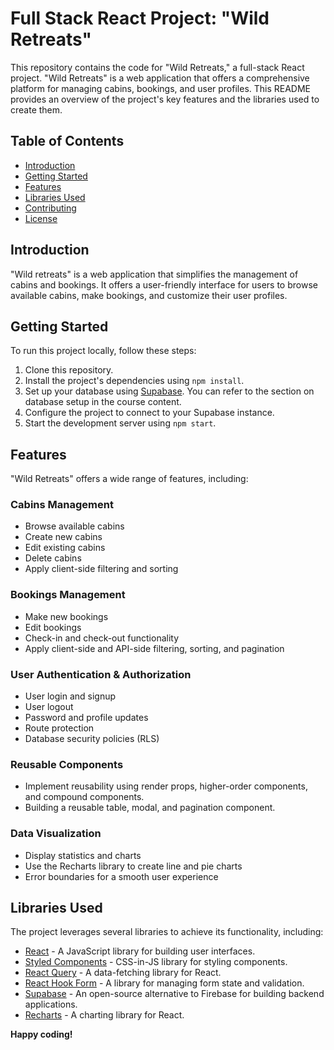 # Full Stack React Project: "Wild Retreats"



This repository contains the code for "Wild Retreats," a full-stack React project. "Wild Retreats" is a web application that offers a comprehensive platform for managing cabins, bookings, and user profiles. This README provides an overview of the project's key features and the libraries used to create them.

## Table of Contents
- [Introduction](#introduction)
- [Getting Started](#getting-started)
- [Features](#features)
- [Libraries Used](#libraries-used)
- [Contributing](#contributing)
- [License](#license)

## Introduction

"Wild retreats" is a web application that simplifies the management of cabins and bookings. It offers a user-friendly interface for users to browse available cabins, make bookings, and customize their user profiles.

## Getting Started

To run this project locally, follow these steps:

1. Clone this repository.
2. Install the project's dependencies using `npm install`.
3. Set up your database using [Supabase](https://supabase.io/). You can refer to the section on database setup in the course content.
4. Configure the project to connect to your Supabase instance.
5. Start the development server using `npm start`.

## Features

"Wild Retreats" offers a wide range of features, including:

### Cabins Management
- Browse available cabins
- Create new cabins
- Edit existing cabins
- Delete cabins
- Apply client-side filtering and sorting

### Bookings Management
- Make new bookings
- Edit bookings
- Check-in and check-out functionality
- Apply client-side and API-side filtering, sorting, and pagination

### User Authentication & Authorization
- User login and signup
- User logout
- Password and profile updates
- Route protection
- Database security policies (RLS)

### Reusable Components
- Implement reusability using render props, higher-order components, and compound components.
- Building a reusable table, modal, and pagination component.

### Data Visualization
- Display statistics and charts
- Use the Recharts library to create line and pie charts
- Error boundaries for a smooth user experience

## Libraries Used

The project leverages several libraries to achieve its functionality, including:

- [React](https://reactjs.org/) - A JavaScript library for building user interfaces.
- [Styled Components](https://styled-components.com/) - CSS-in-JS library for styling components.
- [React Query](https://react-query.tanstack.com/) - A data-fetching library for React.
- [React Hook Form](https://react-hook-form.com/) - A library for managing form state and validation.
- [Supabase](https://supabase.io/) - An open-source alternative to Firebase for building backend applications.
- [Recharts](https://recharts.org/) - A charting library for React.

**Happy coding!**
